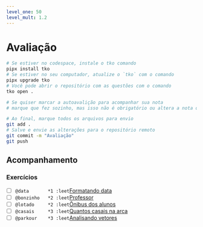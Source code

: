 ```yaml
---
level_one: 50
level_mult: 1.2
---
```


# Avaliação

```bash
# Se estiver no codespace, instale o tko comando
pipx install tko
# Se estiver no seu computador, atualize o `tko` com o comando 
pipx upgrade tko
# Você pode abrir o repositório com as questões com o comando
tko open .

# Se quiser marcar a autoavalição para acompanhar sua nota
# marque que fez sozinho, mas isso não é obrigatório ou altera a nota obtida.

# Ao final, marque todos os arquivos para envio
git add .
# Salve e envie as alterações para o repositório remoto
git commit -m "Avaliação"
git push
```

## Acompanhamento

### Exercícios

- [ ] `@data       *1 :leet`[Formatando data](https://github.com/qxcodefup/arcade/blob/master/base/data/Readme.md)
- [ ] `@bonzinho   *2 :leet`[Professor](https://github.com/qxcodefup/arcade/blob/master/base/bonzinho/Readme.md)
- [ ] `@lotado     *2 :leet`[Ônibus dos alunos](https://github.com/qxcodefup/arcade/blob/master/base/lotado/Readme.md)
- [ ] `@casais     *3 :leet`[Quantos casais na arca](https://github.com/qxcodefup/arcade/blob/master/base/casais/Readme.md)
- [ ] `@parkour    *3 :leet`[Analisando vetores](https://github.com/qxcodefup/arcade/blob/master/base/parkour/Readme.md)
